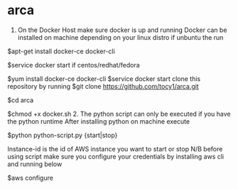 # arca
1. On the Docker Host make sure docker is up and running
Docker can be installed on machine depending on your linux distro
if unbuntu the run 

$apt-get install docker-ce docker-cli

$service docker start
if centos/redhat/fedora

$yum install docker-ce docker-cli
$service docker start
clone this repository by running 
$git clone https://github.com/tocy1/arca.git

$cd arca

$chmod +x docker.sh
2. The python script can only be executed if you have the python runtime
After installing python on machine execute

$python  python-script.py  {start|stop}<instance-id>
 
Instance-id is the id of AWS instance you want to start or stop
N/B before using script make sure you configure your credentials by installing aws cli and running below

$aws configure
 

